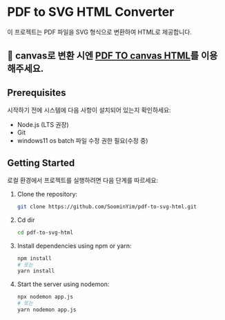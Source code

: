 # PDF to SVG HTML Converter

이 프로젝트는 PDF 파일을 SVG 형식으로 변환하여 HTML로 제공합니다.

## 💎 canvas로 변환 시엔  [PDF TO canvas HTML](https://github.com/SoominYim/pdf-to-html)를 이용해주세요.


## Prerequisites

시작하기 전에 시스템에 다음 사항이 설치되어 있는지 확인하세요:

- Node.js (LTS 권장)
- Git
- windows11 os batch 파일 수정 권한 필요(수정 중)

## Getting Started

로컬 환경에서 프로젝트를 실행하려면 다음 단계를 따르세요:

1. Clone the repository:
   ```bash
   git clone https://github.com/SoominYim/pdf-to-svg-html.git
   ```
2. Cd dir
   ```bash
   cd pdf-to-svg-html
   ```
3. Install dependencies using npm or yarn:
   ```bash
   npm install
   # 또는  
   yarn install
   ```
4. Start the server using nodemon:
   ```bash
   npx nodemon app.js
   # 또는
   yarn nodemon app.js
   ```
